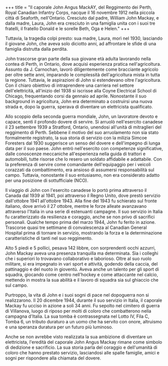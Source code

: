 +++
title = "Il caporale John Angus MackAY, del Reggimento dei Perth, Royal Canadian Infantry Corps, nacque il 16 novembre 1912 nella piccola città di Seaforth, nell'Ontario. Cresciuto dal padre, William John Mackay, e dalla madre, Laura, John era cresciuto in una famiglia unita con i suoi tre fratelli, il fratello Donald e le sorelle Beth, Oga e Helen."
+++

Tuttavia, la tragedia colpì presto: sua madre, Laura, morì nel 1930, lasciando il giovane John, che aveva solo diciotto anni, ad affrontare le sfide di una famiglia distrutta dalla perdita.

John trascorse gran parte della sua giovane età adulta lavorando nella contea di Perth, in Ontario, dove acquisì esperienza pratica nell'agricoltura. Assunto da J. Carnochan, lavorò diligentemente come bracciante agricolo per oltre sette anni, imparando le complessità dell'agricoltura mista in tutta la regione. Tuttavia, le aspirazioni di John si estendevano oltre l'agricoltura. Con il chiaro obiettivo di intraprendere una carriera nel settore dell'elettricità, all'inizio del 1938 si iscrisse alla Coyne Electrical School di Chicago, frequentando corsi da gennaio ad aprile. Nonostante il suo background in agricoltura, John era determinato a costruirsi una nuova strada e, dopo la guerra, sperava di diventare un elettricista qualificato.

Allo scoppio della seconda guerra mondiale, John, un lavoratore devoto e capace, sentì il profondo dovere di servire. Si arruolò nell'esercito canadese il 23 settembre 1939 a Stratford, Ontario, unendosi all'unità di mitraglieri del reggimento di Perth. Sebbene il motivo del suo arruolamento non sia stato formalmente registrato, la sua storia di servizio con la milizia Simcoe Foresters dal 1930 suggerisce un senso del dovere e dell'impegno di lunga data per il suo paese. 
John entrò nell'esercito con competenze significative, dalle conoscenze meccaniche all'esperienza nella guida di trattori e automobili, tutte risorse che lo resero un soldato affidabile e adattabile. Con la preferenza di servire come comandante dell'equipaggio per i veicoli corazzati da combattimento, era ansioso di assumersi responsabilità sul campo. Tuttavia, nonostante il suo entusiasmo, non era considerato adatto per una posizione di sottufficiale (NCO).

Il viaggio di John con l'esercito canadese lo portò prima attraverso il Canada dal 1939 al 1941, poi attraverso il Regno Unito, dove prestò servizio dall'ottobre 1941 all'ottobre 1943. 
Alla fine del 1943 fu schierato sul fronte italiano, dove arrivò il 27 ottobre, mentre le forze alleate avanzavano attraverso l'Italia in una serie di estenuanti campagne. Il suo servizio in Italia fu caratterizzato da resilienza e coraggio, anche se non privo di sacrifici personali. 
Qualche tempo prima del marzo 1944, John fu ferito in azione. Trascorse quasi tre settimane di convalescenza al Canadian General Hospital prima di tornare in servizio, mostrando la forza e la determinazione caratteristiche di tanti nel suo reggimento.

Alto 5 piedi e 5 pollici, pesava 142 libbre, con sorprendenti occhi azzurri, John Mackay aveva una presenza tranquilla ma determinata. Sia i colleghi che i superiori lo trovavano collaborativo e laborioso. Oltre al suo ruolo militare, si era impegnato in vari sport e attività, godendo della caccia, del pattinaggio e del nuoto in gioventù. Aveva anche un talento per gli sport di squadra, giocando come centro nell'hockey e come attaccante nel calcio, mettendo in mostra la sua abilità e il lavoro di squadra sia sul ghiaccio che sul campo.

Purtroppo, la vita di John e i suoi sogni di pace nel dopoguerra non si realizzarono. 
Il 20 dicembre 1944, durante il suo servizio in Italia, il caporale Mackay fu ucciso in azione a soli 34 anni. 
Fu sepolto nel cimitero di guerra di Villanova, luogo di riposo per molti di coloro che combatterono nella campagna d'Italia. La sua tomba è contrassegnata nel Lotto IV, Fila C, Tomba 6, un tributo duraturo a un uomo che ha servito con onore, altruismo e una speranza duratura per un futuro più luminoso.

Anche se non avrebbe visto realizzata la sua ambizione di diventare un elettricista, l'eredità del caporale John Angus Mackay rimane come simbolo di dedizione e sacrificio. 
La sua storia parla del coraggio e dell'umanità di coloro che hanno prestato servizio, lasciandosi alle spalle famiglie, amici e sogni per rispondere alla chiamata del dovere.
